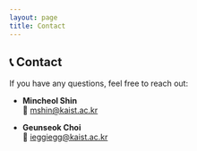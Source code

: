 ```yaml
---
layout: page
title: Contact
---
```


## 📞 Contact

If you have any questions, feel free to reach out:

- **Mincheol Shin**  
  📧 [mshin@kaist.ac.kr](mailto:mshin@kaist.ac.kr)

- **Geunseok Choi**  
  📧 [ieggiegg@kaist.ac.kr](mailto:ieggiegg@kaist.ac.kr)
